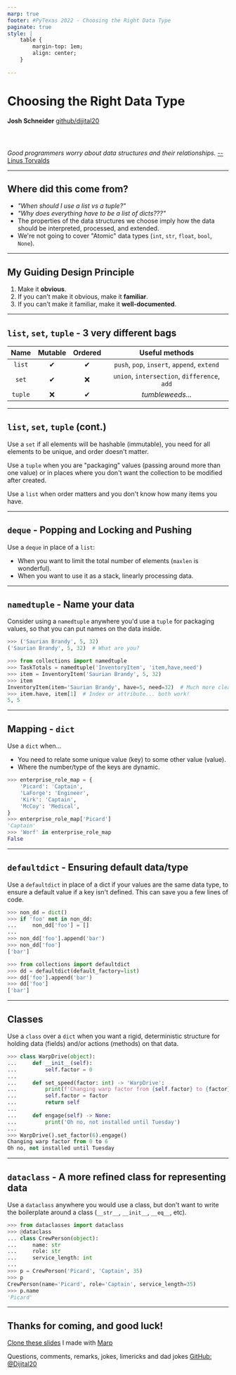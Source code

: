 ```yaml
---
marp: true
footer: #PyTexas 2022 - Choosing the Right Data Type
paginate: true
style: |
    table {
        margin-top: 1em;
        align: center;
    }
    
---
```


# Choosing the Right Data Type

**Josh Schneider**
[github/dijital20](https://github.com/dijital20)

<div style="margin-top: 4em;">

*Good programmers worry about data structures and their relationships.* 
[-- Linus Torvalds](https://www.defprogramming.com/q/f75f5dee011f/)

</div>

<!-- 
_class: invert 
_footer: ""
_paginate: false
-->

---

## Where did this come from?

* *"When should I use a list vs a tuple?"*
* *"Why does everything have to be a list of dicts???"*
* The properties of the data structures we choose imply how the data should be interpreted, processed, and extended.
* We're not going to cover "Atomic" data types (`int`, `str`, `float`, `bool`, `None`).

<!-- 
    Speaker Notes:
    I've been training some junior developers for a few years, and before that, I taught the most junior developer... 
    myself. During this time, I've seen the question, sometimes from my students and other times from my self; "do I use
    a list or a tuple here?", "Why does every collection have to be a list? Why does everything have to be nested 
    dictionaries?"

    Before my time as a senior developer, I was a technical support agent. In my time of helping customers overcome 
    problems with computers, calculators, and various applications; I learned to value the user experience. We usually
    think of user experience in terms of Graphical User Interfaces, or workflows; but we don't always think of them in 
    code. Each language has its own culture and expectations, and the choice of tools and how you use them send signals
    to the users of your code on how they should interpret, use, and extend the data they get.

    We're not going to focus on the elemental data types, like int, float, str, bool, and None. I call those elemental data
    types because you can't really break them down into anything simpler (without transmuting them into each other) and
    the data types we are going to talk about are really just ways of arranging values in those types.
 -->

 ---

## My Guiding Design Principle

1. Make it **obvious**.
2. If you can't make it obvious, make it **familiar**.
3. If you can't make it familiar, make it **well-documented**.

<!-- 
    Speaker Notes:

    The best user experiences are with things that are obvious. No one has to tell you how to use it, you just know.

    In the absence of obvious, familiar is next best. Borrowing understanding from something else makes it easier to 
    gain a cognitive foothold.

    In the absence of familiar, documentation is your last option. Documentation is useful but daunting, so if you can 
    make it familiar or obvious, you are far better off.
 -->

<!-- ---

## Terminology

* **Immutable** types change by **moving the reference**, not changing the data (they are close-ended).
* **Mutable** types change by **changing the data**, not moving the reference (they are open-ended).
* **Ordered** types focus on **position** over value.
* **Unordered** types focus on **value** over position. -->

<!-- 
    Speaker Notes:
    This is a key thing to understand.

    All value assignment and passing in Python is by reference. When you assign a value to a name, you are binding a 
    reference to that value in memory to the name, so that when you call that name, you mean that location in memory.

    Immutable data types (all of our elemental data types are immutable) cannot be changed in their location in memory once
    assigned. This means that, say, adding to a string, requires you to construct a new string and then move the name to 
    point to a different reference in memory. This is how all immutable types work.

    Mutable data types can be changed in their location in memory. So when you pass a mutable data type instance to a 
    function, the function is receiving the reference to the same source of data. If either the function or the original
    context change the data, it will be present in both places.

    This is important to understand going forward.

    For ordered collections, focus is in the position of data within the set. For unordered collections, focus is on the 
    value of the data itself within the set.
 -->

<!-- JRS: Commenting out this slide for now. I think I can explain this on the table of the next slide. -->

---

## `list`, `set`, `tuple` - 3 very different bags

|Name       |Mutable    |Ordered    |Useful methods                                 |
|:-:        |:-:        |:-:        |:-:                                            |
|`list`     |&#10004;   |&#10004;   |`push`, `pop`, `insert`, `append`, `extend`    |
|`set`      |&#10004;   |&#10060;   |`union`, `intersection`, `difference`, `add`   |
|`tuple`    |&#10060;   |&#10004;   |*tumbleweeds...*                               |

<!-- 
    Speaker Notes:
    We usually talk about lists, sets, and tuples collectively (see what I did there?); but they are very different.

    Lists and sets are your standard mutable collections. They are good at holding an indeterminate amount of items, 
    when you need to access the items from more than one place. Tuples, on the other hand, are locked when defined 
    (something fun happens when you put a mutable type inside an immutable type... remember that Python is 
    "by reference") and aren't extendable... which makes them good for packaging, but bad for being a drop zone for new 
    members.

    Note the inverse relationship between requiring unique data values and ordered. 
    - Sets are containers where value (uniqueness) matters for locating a value, not position. Because of this, all of 
      your elements have to be hashable (immutable).
    - Lists are containers where position matters for locating a value, more than the value itself. You can put any kind 
      of data into a list, you can mix and match... the value matters less than its position within the list.
    - Tuples are like lists, except that they can't be changed or extended without destroying the old one and making the 
      new one.
 -->

---

## `list`, `set`, `tuple` (cont.)

Use a `set` if all elements will be hashable (immutable), you need for all elements to be unique, and order doesn't matter.

Use a `tuple` when you are "packaging" values (passing around more than one value) or in places where you don't want the collection to be modified after created.

Use a `list` when order matters and you don't know how many items you have.

<!-- 
    Speaker Notes:
    (I think the slide content speaks for itself here.)
 -->

---

## `deque` - Popping and Locking and Pushing

Use a `deque` in place of a `list`:

- When you want to limit the total number of elements (`maxlen` is wonderful).
- When you want to use it as a stack, linearly processing data.

<!-- 
    Speaker Notes:
    A deque is another mutable data structure that is optimized for getting things from either end but not so much in the middle. 
 -->

---

## `namedtuple` - Name your data

Consider using a `namedtuple` anywhere you'd use a `tuple` for packaging values, so that you can put names on the data inside.

```python
>>> ('Saurian Brandy', 5, 32)
('Saurian Brandy', 5, 32)  # What are you?
```

```python
>>> from collections import namedtuple
>>> TaskTotals = namedtuple('InventoryItem', 'item,have,need')
>>> item = InventoryItem('Saurian Brandy', 5, 32)
>>> item
InventoryItem(item='Saurian Brandy', have=5, need=32)  # Much more clear
>>> item.have, item[1]  # Index or attribute... both work!
5, 5
```

<!-- 
    Speaker Notes:
    Since tuples can store any kind of data inside just like list, a problem arises in understanding what each element 
    signifies. This can make it harder for your users, or force them to rely on docstrings (please, please always do 
    these, and do them well) and documentation.

    Namedtuples are useful in that they give you all of the same functionality as a tuple, but with the addition names, 
    which are printed when the value is printed, and you can use to access the data rather than index.

    Namedtuples cannot easily contain instance methods and properties... a class is better for those, but if you don't 
    need them, then a namedtuple is a lightweight, understandable alternative to a tuple.
 -->

---

## Mapping - `dict`

Use a `dict` when...
- You need to relate some unique value (key) to some other value (value).
- Where the number/type of the keys are dynamic.

```python
>>> enterprise_role_map = {
    'Picard': 'Captain',
    'LaForge': 'Engineer',
    'Kirk': 'Captain',
    'McCoy': 'Medical',
}
>>> enterprise_role_map['Picard']
'Captain'
>>> 'Worf' in enterprise_role_map
False
```

<!-- 
    Speaker Notes:
    Dictionaries are awesome and powerful. They are flexible mapping that allow you to associate a piece of immutable 
    data with some other piece of data (which can be mutable or immutable). The value of the key is important because it
    is expected to be unique and significant for location. The associated value, on the other hand, can be anything.

    Dictionaries are so useful that they are used all over the Python landscape. Instances of objects created from 
    classes contain a dictionary inside to track the instance state, namespaces like globals(), locals(), a loaded 
    module, etc all expose dictionaries that you can use to access and iterate values.

    Unfortunately, in my opinion, dictionaries get a little overused, and can be daunting when they are nested to 
    multiple layers.

    I prefer to use dictionaries in places where the structure (the collection of keys) is more fluid. For places where 
    a dictionary should contain specific keys, a namedtuple, class, or dataclass-decorated class would be far more 
    useful for ensuring that deterministic state.
 -->

---

## `defaultdict` - Ensuring default data/type

Use a `defaultdict` in place of a dict if your values are the same data type, to ensure a default value if a key isn't defined. This can save you a few lines of code.

```python
>>> non_dd = dict()
>>> if 'foo' not in non_dd:
...     non_dd['foo'] = []
... 
>>> non_dd['foo'].append('bar')
>>> non_dd['foo']
['bar']
```

```python
>>> from collections import defaultdict
>>> dd = defaultdict(default_factory=list)
>>> dd['foo'].append('bar')
>>> dd['foo']
['bar']
```

---

## Classes

Use a `class` over a `dict` when you want a rigid, deterministic structure for holding data (fields) and/or actions (methods) on that data.

```python
>>> class WarpDrive(object):
...     def __init__(self):
...         self.factor = 0
... 
...     def set_speed(factor: int) -> 'WarpDrive':
...         print(f'Changing warp factor from {self.factor} to {factor}')
...         self.factor = factor
...         return self
... 
...     def engage(self) -> None:
...         print('Oh no, not installed until Tuesday')
...
>>> WarpDrive().set_factor(6).engage()
Changing warp factor from 0 to 6
Oh no, not installed until Tuesday
```

<!-- 
    Speaker Notes:
    Classes are the alternative to a straight dictionary anytime you want to ensure that instances have a deterministic 
    set of fields. You can control behavior through your implementation, and ensure the fields you expect are there.
    You can use `vars()` to get the `dict` flavor of the instance, returning any fields defined (but not properties or 
    methods).

    While the other types we've talked about so far all hold values, a class can also define actions via its methods
    and properties. This helps define objects that not only HOLD data, but can ACT on that data.

    I prefer to go to classes anytime where the properties of the object are deterministic (I know ahead of time that,
    say, all WarpDrive objects will have a warp factor) that I want to ensure are there for me to interact with.
 -->

---

## `dataclass` - A more refined class for representing data

Use a `dataclass` anywhere you would use a class, but don't want to write the boilerplate around a class (`__str__`, `__init__`, `__eq__`, etc).

```python
>>> from dataclasses import dataclass
>>> @dataclass
... class CrewPerson(object):
...     name: str
...     role: str
...     service_length: int
...
>>> p = CrewPerson('Picard', 'Captain', 35)
>>> p
CrewPerson(name='Picard', role='Captain', service_length=35)
>>> p.name
'Picard'
```

<!-- 
    Speaker Notes:
    Dataclasses were added in Python 3, and are a decorator around a normal class. The class decorator uses static 
    fields and type hints for those fields to fill in the boilerplate magic method around a new class. This frees you
    from having to define things like `__str__`, `__repr__`, etc.

    Even though the dataclass decorator uses the annotations of the class fields to create the instance fields in the 
    object, it does not enforce those types at runtime (meaning a field defined as `foo: int` can have a `str` value).
    The decorator itself has some useful keyword arguments (such as being able to declare the instance objects as 
    `frozen`, which will make then functionally immutable), as does the `field` function provided for customizing field
    rules.

    If you have a number of fields in a class, and want to save yourself some work around the magic methods, dataclass
    is a type of borrowed magic that's there for the taking!
 -->

---

## Thanks for coming, and good luck!

[Clone these slides](https://github.com/dijital20/pytexas2022-data-types) I made with [Marp](https://marpit.marp.app/)

Questions, comments, remarks, jokes, limericks and dad jokes
[GitHub: @Dijital20](https://github.com/dijital20)

<!-- _class: invert -->
